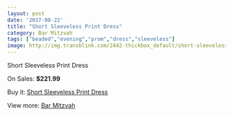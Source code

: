 ```yaml
---
layout: post
date: '2017-08-22'
title: "Short Sleeveless Print Dress"
category: Bar Mitzvah
tags: ["beaded","evening","prom","dress","sleeveless"]
image: http://img.transblink.com/2442-thickbox_default/short-sleeveless-print-dress.jpg
---
```

Short Sleeveless Print Dress

On Sales: **$221.99**
<a href="https://www.transblink.com/en/bar-mitzvah/790-short-sleeveless-print-dress.html"><amp-img layout="responsive" width="600" height="600" src="//img.transblink.com/2442-thickbox_default/short-sleeveless-print-dress.jpg" alt="Short Sleeveless Print Dress 0" /></a>
<a href="https://www.transblink.com/en/bar-mitzvah/790-short-sleeveless-print-dress.html"><amp-img layout="responsive" width="600" height="600" src="//img.transblink.com/2444-thickbox_default/short-sleeveless-print-dress.jpg" alt="Short Sleeveless Print Dress 1" /></a>
<a href="https://www.transblink.com/en/bar-mitzvah/790-short-sleeveless-print-dress.html"><amp-img layout="responsive" width="600" height="600" src="//img.transblink.com/2443-thickbox_default/short-sleeveless-print-dress.jpg" alt="Short Sleeveless Print Dress 2" /></a>

Buy it: [Short Sleeveless Print Dress](https://www.transblink.com/en/bar-mitzvah/790-short-sleeveless-print-dress.html "Short Sleeveless Print Dress")

View more: [Bar Mitzvah](https://www.transblink.com/en/2-bar-mitzvah "Bar Mitzvah")